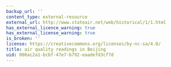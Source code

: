 ```yaml
---
backup_url: ''
content_type: external-resource
external_url: http://www.stateair.net/web/historical/1/1.html
has_external_licence_warning: true
has_external_license_warning: true
is_broken: ''
license: https://creativecommons.org/licenses/by-nc-sa/4.0/
title: air quality readings in Beijing
uid: 006ac2a1-bcbf-47e7-b792-eaadefd3cf7d
---
```

